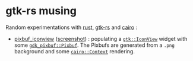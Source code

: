 # gtk-rs musing
Random experimentations with [rust](https://www.rust-lang.org/), [gtk-rs](http://gtk-rs.org) and [cairo](https://www.cairographics.org) :

 * [pixbuf_iconview](https://github.com/foenyx/gtk_rs_musing/blob/master/src/pixbuf_iconview.rs) 
 ([screenshot](https://github.com/foenyx/gtk_rs_musing/blob/master/screenshots/pixbuf_iconview.png)) :
 populating a [`gtk::IconView`](http://gtk-rs.org/docs/gtk/struct.IconView.html) widget
 with some [`gdk_pixbuf::Pixbuf`](http://gtk-rs.org/docs/gdk_pixbuf/struct.Pixbuf.html).
 The Pixbufs are generated from a `.png` background and some 
 [`cairo::Context`](http://gtk-rs.org/docs/cairo/struct.Context.html) rendering.
 
 
 
